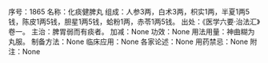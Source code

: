 序号：1865
名称：化痰健脾丸
组成：人参3两，白术3两，枳实1两，半夏1两5钱，陈皮1两5钱，胆星1两5钱，蛤粉1两，赤苓1两5钱。
出处：《医学六要·治法汇》卷一。
主治：脾胃弱而有痰者。
加减：None
功效：None
用法用量：神曲糊为丸服。
制备方法：None
临床应用：None
各家论述：None
用药禁忌：None
附注：None
